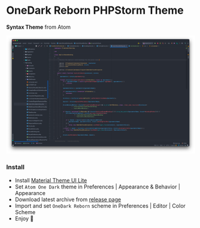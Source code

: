 # OneDark Reborn PHPStorm Theme
**Syntax Theme** from Atom

![Preview](preview.png)

### Install
- Install [Material Theme UI Lite](https://plugins.jetbrains.com/plugin/12124-material-theme-ui-lite)
- Set `Atom One Dark` theme in Preferences | Appearance & Behavior | Appearance 
- Download latest archive from [release page](https://github.com/uonick/OneDark-Reborn/releases)
- Import and set `OneDark Reborn` scheme in Preferences | Editor | Color Scheme
- Enjoy 🤟

